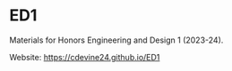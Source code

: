 # ED1
Materials for Honors Engineering and Design 1 (2023-24).

Website: https://cdevine24.github.io/ED1
